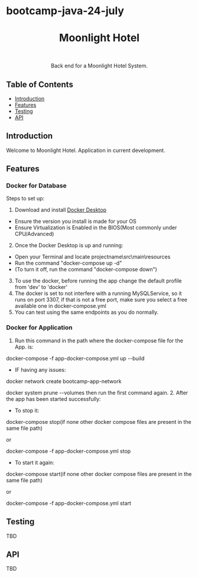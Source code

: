 # bootcamp-java-24-july

<h1 align="center"> Moonlight Hotel</h1> <br>
<p align="center">
    Back end for a Moonlight Hotel System.
</p>

## Table of Contents
- [Introduction](#introduction)
- [Features](#features)
- [Testing](#testing)
- [API](#API)


## Introduction
Welcome to Moonlight Hotel. Application in current development.

## Features

### Docker for Database
Steps to set up:
1. Download and install [Docker Desktop](https://www.docker.com/products/docker-desktop/)
- Ensure the version you install is made for your OS
- Ensure Virtualization is Enabled in the BIOS(Most commonly under CPU/Advanced)
2. Once the Docker Desktop is up and running:
- Open your Terminal and locate projectname\src\main\resources
- Run the command "docker-compose up -d"
- (To turn it off, run the command "docker-compose down")
3. To use the docker, before running the app change the default profile from 'dev' to 'docker'
4. The docker is set to not interfere with a running MySQLService, so it runs on port 3307,
if that is not a free port, make sure you select a free available one in docker-compose.yml
5. You can test using the same endpoints as you do normally.

### Docker for Application
1. Run this command in the path where the docker-compose file for the App. is:

docker-compose -f app-docker-compose.yml up --build
- IF having any issues:

docker network create bootcamp-app-network

docker system prune --volumes
then run the first command again.
2. After the app has been started successfully:
- To stop it:

docker-compose stop(if none other docker compose files are present in the same file path)

or

docker-compose -f app-docker-compose.yml stop
- To start it again:

docker-compose start(if none other docker compose files are present in the same file path)

or

docker-compose -f app-docker-compose.yml start

## Testing
TBD

## API
TBD